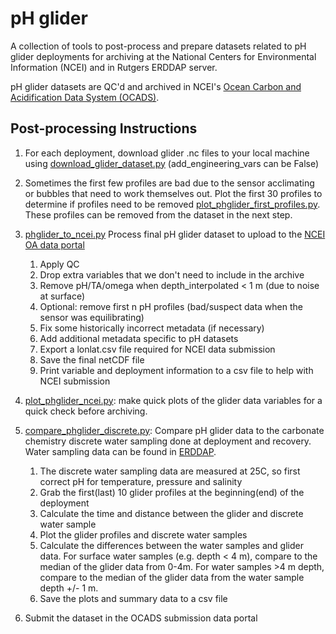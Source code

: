 # pH glider
A collection of tools to post-process and prepare datasets related to pH glider deployments for archiving at the National Centers for Environmental Information (NCEI) and in Rutgers ERDDAP server.

pH glider datasets are QC'd and archived in NCEI's [Ocean Carbon and Acidification Data System (OCADS)](https://www.ncei.noaa.gov/products/ocean-carbon-acidification-data-system).

## Post-processing Instructions

1. For each deployment, download glider .nc files to your local machine using [download_glider_dataset.py](https://github.com/rucool/dataset_archiving/blob/master/download_glider_dataset.py) (add_engineering_vars can be False)

2. Sometimes the first few profiles are bad due to the sensor acclimating or bubbles that need to work themselves out. Plot the first 30 profiles to determine if profiles need to be removed [plot_phglider_first_profiles.py](https://github.com/rucool/dataset_archiving/blob/master/pH_glider/plot_phglider_first_profiles.py). These profiles can be removed from the dataset in the next step.

3. [phglider_to_ncei.py](https://github.com/rucool/dataset_archiving/blob/master/pH_glider/phglider_to_ncei.py) Process final pH glider dataset to upload to the [NCEI OA data portal](https://www.ncei.noaa.gov/access/ocean-carbon-acidification-data-system-portal/)
    1. Apply QC
    2. Drop extra variables that we don't need to include in the archive
    3. Remove pH/TA/omega when depth_interpolated < 1 m (due to noise at surface)
    4. Optional: remove first n pH profiles (bad/suspect data when the sensor was equilibrating)
    5. Fix some historically incorrect metadata (if necessary)
    6. Add additional metadata specific to pH datasets
    7. Export a lonlat.csv file required for NCEI data submission
    8. Save the final netCDF file
    9. Print variable and deployment information to a csv file to help with NCEI submission

4. [plot_phglider_ncei.py](https://github.com/rucool/dataset_archiving/blob/master/pH_glider/plot_phglider_ncei.py): make quick plots of the glider data variables for a quick check before archiving.

5. [compare_phglider_discrete.py](https://github.com/rucool/dataset_archiving/blob/master/pH_glider/compare_phglider_discrete.py): Compare pH glider data to the carbonate chemistry discrete water sampling done at deployment and recovery. Water sampling data can be found in [ERDDAP](https://rucool-sampling.marine.rutgers.edu/erddap/tabledap/pH_glider_carb_chem_water_sampling.html).
    1. The discrete water sampling data are measured at 25C, so first correct pH for temperature, pressure and salinity
    2. Grab the first(last) 10 glider profiles at the beginning(end) of the deployment
    3. Calculate the time and distance between the glider and discrete water sample
    4. Plot the glider profiles and discrete water samples
    5. Calculate the differences between the water samples and glider data. For surface water samples (e.g. depth < 4 m), compare to the median of the glider data from 0-4m. For water samples >4 m depth, compare to the median of the glider data from the water sample depth +/- 1 m.
    6. Save the plots and summary data to a csv file

6. Submit the dataset in the OCADS submission data portal
